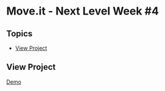 # Move.it - Next Level Week #4

## Topics

- [View Project](#view_project)

<a id="view_project"></a>
## View Project

[Demo](https://move-it-nlw4-edmilson-dk.vercel.app/)
